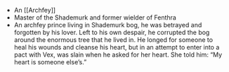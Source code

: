 - An [[Archfey]]
- Master of the Shademurk and former wielder of Fenthra
- An archfey prince living in Shademurk bog, he was betrayed and forgotten by his lover. Left to his own despair, he corrupted the bog around the enormous tree that he lived in. He longed for someone to heal his wounds and cleanse his heart, but in an attempt to enter into a pact with Vex, was slain when he asked for her heart. She told him: “My heart is someone else’s.”
